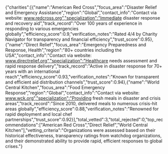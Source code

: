 {"charities":[{"name":"American Red Cross","focus_area":"Disaster Relief and Emergency Assistance","region":"Global","contact_info":"Contact via website: www.redcross.org","specialization":"Immediate disaster response and recovery aid","track_record":"Over 100 years of experience in responding to various emergencies globally","efficiency_score":0.9,"verification_notes":"Rated 4/4 by Charity Navigator for transparency and financial efficiency","trust_score":0.95},{"name":"Direct Relief","focus_area":"Emergency Preparedness and Response, Health","region":"80+ countries including the USA","contact_info":"Contact via website: www.directrelief.org","specialization":"Healthcare needs assessment and rapid response delivery","track_record":"Active in disaster response for 70+ years with an international reach","efficiency_score":0.93,"verification_notes":"Known for transparent and efficient aid distribution channels","trust_score":0.94},{"name":"World Central Kitchen","focus_area":"Food Emergency Response","region":"Global","contact_info":"Contact via website: www.wck.org","specialization":"Providing fresh meals in disaster and crisis areas","track_record":"Since 2010, delivered meals to numerous crisis-hit areas globally","efficiency_score":0.88,"verification_notes":"Renowned for rapid deployment and local chef partnerships","trust_score":0.92}],"total_vetted":3,"total_rejected":0,"top_recommendations":["American Red Cross","Direct Relief","World Central Kitchen"],"vetting_criteria":"Organizations were assessed based on their historical effectiveness, transparency ratings from watchdog organizations, and their demonstrated ability to provide rapid, efficient responses to global crises."}